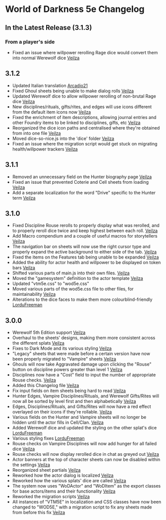 # World of Darkness 5e Changelog

## In the Latest Release (3.1.3)

### From a player's side
* Fixed an issue where willpower rerolling Rage dice would convert them into normal Werewolf dice [Veilza]

## 3.1.2
* Updated Italian translation [Arcadio21]
* Fixed Ghoul sheets being unable to make dialog rolls [Veilza]
* Updated Werewolf dice to allow willpower rerolling of non-brutal Rage dice [Veilza]
* New disciplines/rituals, gifts/rites, and edges will use icons different from the default item icons now [Veilza]
* Fixed the enrichment of item descriptions, allowing journal entries and other Foundry items to be linked to disciplines, gifts, etc [Veilza]
* Reorganized the dice icon paths and centralised where they're obtained from into one file [Veilza]
* Moved dice-so-nice.js into the 'dice' folder [Veilza]
* Fixed an issue where the migration script would get stuck on migrating health/willpower trackers [Veilza]

## 3.1.1
* Removed an unnecessary field on the Hunter biography page [Veilza]
* Fixed an issue that prevented Coterie and Cell sheets from loading [Veilza]
* Add a separate localization for the word "Drive" specific to the Hunter term [Veilza]

## 3.1.0
* Fixed Discipline Rouse rerolls to properly display what was rerolled, and to properly reroll dice twice and keep highest between each roll. [Veilza]
* Add Macro compendium and a couple of useful macros for storytellers [Veilza]
* The navigation bar on sheets will now use the right cursor type and properly expand the active background to either side of the tab. [Veilza]
* Fixed the items on the Features tab being unable to be expanded [Veilza]
* Added the ability for actor health and willpower to be displayed on token bars [Veilza]
* Shifted various parts of main.js into their own files. [Veilza]
* Moved the "gamesystem" definition to the actor template [Veilza]
* Updated "vtm5e.css" to "wod5e.css"
* Moved various parts of the wod5e.css file to other files, for maintainability [Veilza]
* Alterations to the dice faces to make them more colourblind-friendly [LorduFreeman]

## 3.0.0

* Werewolf 5th Edition support [Veilza]
* Overhaul to the sheets' designs, making them more consistent across the different splats [Veilza]
* Fixes to Dark Mode and its various styling [Veilza]
* "Legacy" sheets that were made before a certain version have now been properly migrated to "Vampire" sheets [Veilza]
* Ghouls will now take Aggravated damage upon clicking the "Rouse" button on discipline powers greater than level 1 [Veilza]
* Disciplines now have a "Cost" field to input the number of appropriate Rouse checks. [Veilza]
* Added this Changelog file [Veilza]
* Fix input fields on item sheets being hard to read [Veilza]
* Hunter Edges, Vampire Disciplines/Rituals, and Werewolf Gifts/Rites will now all be sorted by level first and then alphabetically [Veilza]
* Edges, Disciplines/Rituals, and Gifts/Rites will now have a red effect overlayed on their icons if they're rollable. [Veilza]
* Various fields on the Hunter and Vampire sheets will no longer be hidden until the actor fills in Cell/Clan. [Veilza]
* Added Werewolf dice and updated the styling on the other splat's dice [LorduFreeman]
* Various styling fixes [LorduFreeman]
* Rouse checks on Vampire Disciplines will now add hunger for all failed dice [Veilza]
* Rouse checks will now display rerolled dice in chat as greyed out [Veilza]
* Actor banners at the top of character sheets can now be disabled within the settings [Veilza]
* Reorganized sheet partials [Veilza]
* Reworked how the actor dialog is localized [Veilza]
* Reworked how the various splats' dice are called [Veilza]
* The system now uses "WoDActor" and "WoDItem" as the export classes for base actors/items and their functionality [Veilza]
* Reworked the migration scripts [Veilza]
* All instances of "VTM5E" in localization and CSS classes have now been changed to "WOD5E," with a migration script to fix any sheets made from before this fix [Veilza]

[Veilza]: https://github.com/Veilza
[LorduFreeman]: https://github.com/LorduFreeman
[Arcadio21]: https://github.com/Arcadio21
